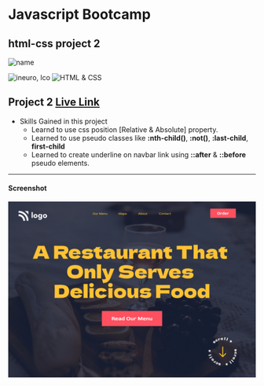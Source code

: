 # Javascript Bootcamp

## html-css project 2

![name](https://img.shields.io/badge/Amir%20Jadhav-Full%20Stack%20developer-green)

![ineuro, lco](https://img.shields.io/badge/iNeuron-LCO-green)
![HTML & CSS](https://img.shields.io/badge/HTML-CSS-orange)

## Project 2 [Live Link](https://amirjadhav-html-project-2.netlify.app)

- Skills Gained in this project
  - Learnd to use css position [Relative & Absolute] property.
  - Learned to use pseudo classes like **:nth-child()**, **:not()**, **:last-child**, **first-child**
  - Learned to create underline on navbar link using **::after** & **::before** pseudo elements.

---

#### Screenshot

![Desktop](./2.png)
